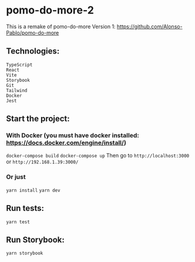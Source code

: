 # pomo-do-more-2
This is a remake of pomo-do-more
Version 1: https://github.com/Alonso-Pablo/pomo-do-more

## Technologies:
```
TypeScript
React
Vite
Storybook
Git
Tailwind
Docker
Jest
```

## Start the project:
### With Docker (you must have docker installed: https://docs.docker.com/engine/install/)
`docker-compose build`
`docker-compose up`
Then go to `http://localhost:3000` or `http://192.168.1.39:3000/`

### Or just
`yarn install`
`yarn dev`

## Run tests:
`yarn test`

## Run Storybook:
`yarn storybook`
